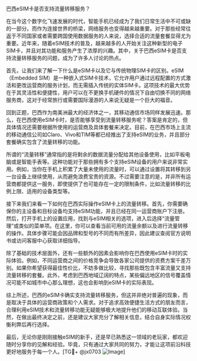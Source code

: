 巴西eSIM卡是否支持流量转移服务？

在当今这个数字化飞速发展的时代，智能手机已经成为了我们日常生活中不可或缺的一部分。而作为连接世界的桥梁，网络服务也变得越来越重要。对于那些经常往返于不同国家或者需要跨国使用数据服务的人来说，选择合适的流量套餐显得尤为重要。近年来，随着eSIM技术的普及，越来越多的人开始关注这种新型的电子SIM卡，并且对其功能和服务产生了浓厚的兴趣。其中，关于巴西eSIM卡是否支持流量转移服务的问题，成为了许多人讨论的热点。

首先，让我们来了解一下什么是eSIM卡以及它与传统物理SIM卡的区别。eSIM（Embedded SIM）是一种嵌入式SIM卡技术，它允许用户通过远程配置的方式激活和更改运营商的服务计划，而无需插入传统的实体SIM卡。这项技术的最大优势在于其灵活性和便捷性，用户可以在不更换手机硬件的情况下自由切换不同的网络服务商，这对于经常旅行或需要国际漫游的人来说无疑是一个巨大的福音。

回到正题，巴西作为南美洲最大的经济体之一，其移动通信市场同样发展迅速。那么，在巴西使用eSIM卡时，是否能够享受到流量转移服务呢？答案是肯定的，但具体情况还需要根据所使用的运营商及具体套餐来决定。目前，在巴西市场上主流的移动通信公司如Claro、Vivo和TIM等都已经推出了支持eSIM的业务，并且部分套餐确实包含了流量转移的功能。

所谓的“流量转移”通常指的是将剩余的数据流量分配给其他设备使用，比如平板电脑或是智能手表等。这种功能对于那些拥有多个支持eSIM设备的用户来说非常实用。例如，当你在手机上积累了大量未使用的流量时，可以通过设置将其转移到另一台设备上继续使用，从而避免浪费宝贵的资源。不过需要注意的是，并非所有运营商都提供这一服务，即使提供了也可能存在一定的限制条件，比如流量转移的比例上限、适用的设备类型等。

接下来我们来看一下如何在巴西实际操作eSIM卡上的流量转移。首先，你需要确保你的主设备和目标设备均支持eSIM功能，并且已经在同一运营商账户下注册。然后，打开手机上的设置应用，找到与eSIM相关的选项，进入后选择“流量管理”或类似的菜单项。在这里，你可以查看当前可用的流量余额以及进行流量转移的操作。具体步骤可能会因品牌和型号的不同而有所差异，因此建议查阅官方说明书或访问客服中心获取详细指导。

除了基础的技术层面外，还有一些额外的因素会影响你在巴西使用eSIM卡时的实际体验。例如，不同运营商之间的价格竞争会导致各家公司提供的资费方案千差万别。如果你希望获得最佳性价比，不妨多做比较，寻找那些既包含丰富流量又支持流量转移的套餐。此外，考虑到巴西地域辽阔的特点，某些偏远地区的信号覆盖情况可能不如城市中心那么理想，这也会影响到eSIM卡的实际表现。

综上所述，巴西的eSIM卡确实支持流量转移服务，但这并非绝对普遍的现象，而是取决于具体的运营商政策和个人需求。对于追求高效便捷生活方式的朋友而言，合理利用eSIM技术和流量转移功能无疑能够极大地提升他们的移动互联体验。当然，在做出最终决定之前，还是建议大家充分了解相关信息，结合自身实际情况权衡利弊后再行选择。

最后，无论你是刚刚接触eSIM的新手，还是早已熟悉这一领域的老玩家，都欢迎随时分享你的见解和经验。毕竟，只有通过大家共同的努力，才能让这项前沿科技更好地服务于每一个人。[TG💪+ @jx0703 ![Image](https://github.com/user-attachments/assets/dbca1d08-cadb-493c-b0ec-ad6f7a83f270)]